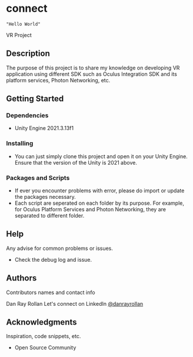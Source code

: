 # connect

```
"Hello World"
```

VR Project

## Description

The purpose of this project is to share my knowledge on developing VR application using different SDK such as Oculus Integration SDK and its platform services, Photon Networking, etc.

## Getting Started

### Dependencies

- Unity Engine 2021.3.13f1

### Installing

- You can just simply clone this project and open it on your Unity Engine. Ensure that the version of the Unity is 2021 above.

### Packages and Scripts

- If ever you encounter problems with error, please do import or update the packages necessary.
- Each script are seperated on each folder by its purpose. For example, for Oculus Platform Services and Photon Networking, they are separated to different folder.

## Help

Any advise for common problems or issues.

- Check the debug log and issue.

## Authors

Contributors names and contact info

Dan Ray Rollan
Let's connect on LinkedIn
[@danrayrollan](https://www.linkedin.com/in/dan-ray-rollan-b1878417b/)

## Acknowledgments

Inspiration, code snippets, etc.

- Open Source Community
